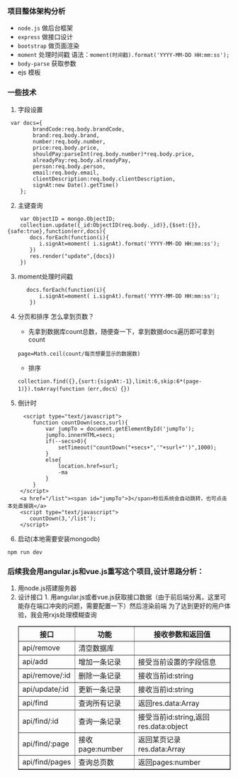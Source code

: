 ### 项目整体架构分析
- `node.js` 做后台框架
- `express` 做接口设计
- `bootstrap` 做页面渲染
- `moment` 处理时间戳 语法：`moment(时间戳).format('YYYY-MM-DD HH:mm:ss');`
- `body-parse` 获取参数
- ejs 模板

### 一些技术
1. 字段设置
```
 var docs={
        brandCode:req.body.brandCode,
        brand:req.body.brand,
        number:req.body.number,
        price:req.body.price,
        shouldPay:parseInt(req.body.number)*req.body.price,
        alreadyPay:req.body.alreadyPay,
        person:req.body.person,
        email:req.body.email,
        clientDescription:req.body.clientDescription,
        signAt:new Date().getTime()
    };
```

2. 主键查询
```
    var ObjectID = mongo.ObjectID;
    collection.update({_id:ObjectID(req.body._id)},{$set:{}},{safe:true},function(err,docs){
       docs.forEach(function(i){
          i.signAt=moment( i.signAt).format('YYYY-MM-DD HH:mm:ss');
       })
       res.render("update",{docs})
    })
```    

3. moment处理时间戳
```
      docs.forEach(function(i){
          i.signAt=moment( i.signAt).format('YYYY-MM-DD HH:mm:ss');
       })
```

4.  分页和排序
  怎么拿到页数？
    -  先拿到数据库count总数，随便查一下，拿到数据docs遍历即可拿到count
    ```
    page=Math.ceil(count/每页想要显示的数据数)
    ```
    -  排序  
    ```
    collection.find({},{sort:{signAt:-1},limit:6,skip:6*(page-1)}).toArray(function（err,docs）{})
    ```

5. 倒计时
```
     <script type="text/javascript">
        function countDown(secs,surl){
            var jumpTo = document.getElementById('jumpTo');
            jumpTo.innerHTML=secs;
            if(--secs>0){
                setTimeout("countDown("+secs+",'"+surl+"')",1000);
            }
            else{
                location.href=surl;
                -ma
            }
        }
    </script>
    <a href="/list"><span id="jumpTo">3</span>秒后系统会自动跳转，也可点击本处直接跳</a>
    <script type="text/javascript">
       countDown(3,'/list');
    </script>  
```
6. 启动(本地需要安装mongodb)
```
npm run dev
```

### 后续我会用angular.js和vue.js重写这个项目,设计思路分析：
1.  用node.js搭建服务器
1. 设计接口
   <table border="1" cellpadding="0" cellspacing="0" width="500">
  <thead>
    <tr>
      <th>接口</th>
      <th>功能</th>
      <th>接收参数和返回值</th>   
    </tr>
  </thead>
  <tbody>
    <tr>
      <td>api/remove</td>
      <td>清空数据库</td>
      <td></td>
    </tr>
    <tr>
      <td>api/add</td>
      <td>增加一条记录</td>
      <td>接受当前设置的字段信息</td>
    </tr>
    <tr>
      <td>api/remove/:id</td>
      <td>删除一条记录</td>
      <td>接收当前id:string</td>
    </tr>
    <tr>
      <td>api/update/:id</td>
      <td>更新一条记录</td>
      <td>接收当前id:string</td>
    </tr>
    <tr>
      <td>api/find</td>
      <td>查询所有记录</td>
      <td>返回res.data:Array</td>
    </tr>
    <tr>
      <td>api/find/:id</td>
      <td>查询一条记录</td>
      <td>接受当前id:string,返回res.data:object</td>
    </tr>
    <tr>
      <td>api/find/:page</td>
      <td>接收page:number</td>
      <td>返回某页记录res.data:Array</td>
    </tr>
    <tr>
      <td>api/find/pages</td>
      <td>查询总页数</td>
      <td>返回pages:number</td>
    </tr>
  </tbody>
1.  用angular.js或者vue.js获取接口数据（由于前后端分离，这里可能存在端口冲突的问题，需要配置一下）然后渲染前端
为了达到更好的用户体验，我会用rxjs处理模糊查询     
